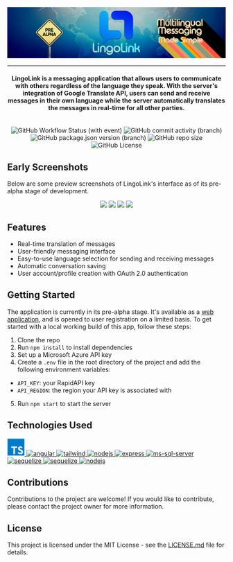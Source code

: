 <div align="center">
  <img src="src/assets/images/lingolink-banner.png" alt="readmeLogo" />
</div>

<hr/>

<h4 align="center">LingoLink is a messaging application that allows users to communicate with others regardless of the language they speak. With the server's integration of Google Translate API, users can send and receive messages in their own language while the server automatically translates the messages in real-time for all other parties.</h4><br/>

<div align="center">
  <img alt="GitHub Workflow Status (with event)" src="https://img.shields.io/github/actions/workflow/status/mfiloramo/worldChatApp/.github%2Fworkflows%2Fmain_lingolink.yml">
  <img alt="GitHub commit activity (branch)" src="https://img.shields.io/github/commit-activity/w/mfiloramo/worldChatApp">
  <img alt="GitHub package.json version (branch)" src="https://img.shields.io/github/package-json/v/mfiloramo/worldChatApp/main">
  <img alt="GitHub repo size" src="https://img.shields.io/github/repo-size/mfiloramo/worldChatApp">
  <img alt="GitHub License" src="https://img.shields.io/github/license/mfiloramo/worldChatApp">
</div>

## Early Screenshots
Below are some preview screenshots of LingoLink's interface as of its pre-alpha stage of development.

<p align="center">
  <img src="https://github.com/mfiloramo/LingoLinkApp/assets/72812809/0909bfe8-7462-4940-9ea4-d7b58a96363f" width="24%" />
  <img src="https://github.com/mfiloramo/LingoLinkApp/assets/72812809/591b04f7-c783-4289-99a6-8d1f23feea82" width="24%" />
  <img src="https://github.com/mfiloramo/LingoLinkApp/assets/72812809/5c429f2b-1e48-47fc-88d3-d903fb4d691b" width="24%" />
  <img src="https://github.com/mfiloramo/LingoLinkApp/assets/72812809/506486ec-59cd-4c2b-bb9a-7fddfebb8ea5" width="24%" />
</p>

## Features
- Real-time translation of messages
- User-friendly messaging interface
- Easy-to-use language selection for sending and receiving messages
- Automatic conversation saving
- User account/profile creation with OAuth 2.0 authentication

## Getting Started

The application is currently in its pre-alpha stage. It's available as a [web application](https://orange-tree-0d3c88e0f.3.azurestaticapps.net/), and is opened to user registration on a limited basis. To get started with a local working build of this app, follow these steps:

1. Clone the repo
2. Run `npm install` to install dependencies
3. Set up a Microsoft Azure API key
4. Create a `.env` file in the root directory of the project and add the following environment variables:
- `API_KEY`: your RapidAPI key
- `API_REGION`: the region your API key is associated with

5. Run `npm start` to start the server

## Technologies Used

<p align="left">
  <a href="https://www.typescriptlang.org/" target="_blank"> <img src="https://raw.githubusercontent.com/devicons/devicon/master/icons/typescript/typescript-original.svg" alt="typescript" width="40" height="40"/> </a>
  <a href="https://angular.dev/" target="_blank"> <img src="https://github.com/mfiloramo/mfiloramo/assets/72812809/5cf0fe89-11a2-4bd0-930c-853cd861b763" alt="angular" width="42" height="42"/>
  <a href="https://tailwindcss.com/" target="_blank"> <img src="https://www.vectorlogo.zone/logos/tailwindcss/tailwindcss-icon.svg" alt="tailwind" width="40" height="40"/> </a>
  <a href="https://nodejs.org" target="_blank"> <img src="https://i.ibb.co/YyZ3N7z/js.png" alt="nodejs" width="36" height="40"/> </a>
  <a href="https://expressjs.com" target="_blank"> <img src="https://user-images.githubusercontent.com/72812809/235751208-f8e1739e-67a8-4a4c-8b8b-e08b057a3580.png" alt="express" width="40" height="40"/> </a>
   <a href="https://www.microsoft.com/en-us/sql-server" target="_blank"> <img src="https://www.freeiconspng.com/thumbs/sql-server-icon-png/sql-server-icon-png-1.png" alt="ms-sql-server" width="37" height="40"/> </a>
   <a href="https://sequelize.org/" target="_blank"> <img src="https://cdn.freebiesupply.com/logos/large/2x/sequelize-logo-png-transparent.png" alt="sequelize" width="37" height="40"/> </a>  
   <a href="https://azure.microsoft.com/en-us/free/search/?ef_id=_k_Cj0KCQjw6cKiBhD5ARIsAKXUdyYrXDXSt64l7wV9b_mbNz7NQoLd8C6rGJ5kdJlHqgHAA6RmhCyD4gEaAoHWEALw_wcB_k_&OCID=AIDcmm5edswduu_SEM__k_Cj0KCQjw6cKiBhD5ARIsAKXUdyYrXDXSt64l7wV9b_mbNz7NQoLd8C6rGJ5kdJlHqgHAA6RmhCyD4gEaAoHWEALw_wcB_k_&gad=1&gclid=Cj0KCQjw6cKiBhD5ARIsAKXUdyYrXDXSt64l7wV9b_mbNz7NQoLd8C6rGJ5kdJlHqgHAA6RmhCyD4gEaAoHWEALw_wcB" target="_blank"> <img src="https://user-images.githubusercontent.com/72812809/235690910-cfa4a49f-1caf-44e4-836c-34fcfc71e280.png" alt="sequelize" width="45" height="40"/> </a>  
  <a href="https://google.com/translate" target="_blank"> <img src="https://upload.wikimedia.org/wikipedia/commons/thumb/d/d7/Google_Translate_logo.svg/2048px-Google_Translate_logo.svg.png" alt="nodejs" width="40" height="40"/> </a>
</p>

## Contributions

Contributions to the project are welcome! If you would like to contribute, please contact the project owner for more information.

## License

This project is licensed under the MIT License - see the [LICENSE.md](LICENSE.md) file for details.
